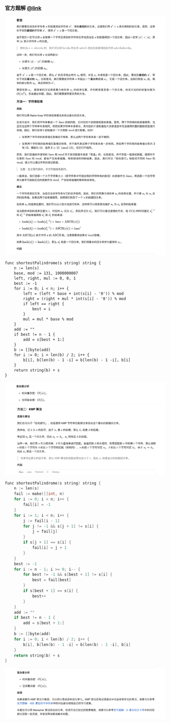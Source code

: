 ### 官方题解 [@link](https://leetcode-cn.com/problems/shortest-palindrome/solution/zui-duan-hui-wen-chuan-by-leetcode-solution/)

![1.png](./source/1.png)
```Golang
func shortestPalindrome(s string) string {
    n := len(s)
    base, mod := 131, 1000000007
    left, right, mul := 0, 0, 1
    best := -1
    for i := 0; i < n; i++ {
        left = (left * base + int(s[i] - '0')) % mod
        right = (right + mul * int(s[i] - '0')) % mod
        if left == right {
            best = i
        }
        mul = mul * base % mod
    }
    add := ""
    if best != n - 1 {
        add = s[best + 1:]
    }
    b := []byte(add)
    for i := 0; i < len(b) / 2; i++ {
        b[i], b[len(b) - 1 -i] = b[len(b) - 1 -i], b[i]
    }
    return string(b) + s
}
```
![2.png](./source/2.png)
![3.png](./source/3.png)
```C++
func shortestPalindrome(s string) string {
    n := len(s)
    fail := make([]int, n)
    for i := 0; i < n; i++ {
        fail[i] = -1
    }
    for i := 1; i < n; i++ {
        j := fail[i - 1]
        for j != -1 && s[j + 1] != s[i] {
            j = fail[j]
        }
        if s[j + 1] == s[i] {
            fail[i] = j + 1
        }
    }
    best := -1
    for i := n - 1; i >= 0; i-- {
        for best != -1 && s[best + 1] != s[i] {
            best = fail[best]
        }
        if s[best + 1] == s[i] {
            best++
        }
    }
    add := ""
    if best != n - 1 {
        add = s[best + 1:]
    }
    b := []byte(add)
    for i := 0; i < len(b) / 2; i++ {
        b[i], b[len(b) - 1 -i] = b[len(b) - 1 -i], b[i]
    }
    return string(b) + s
}
```
![4.png](source/4.png)